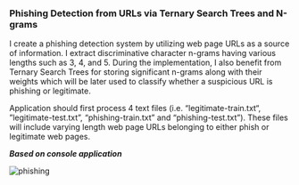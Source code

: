 ### Phishing Detection from URLs via Ternary Search Trees and N-grams


I create a phishing detection system by utilizing web page URLs as a source of information. I extract discriminative character n-grams having various lengths such as 3, 4, and 5. During the implementation, I also benefit from Ternary Search Trees for storing significant n-grams along with their
weights which will be later used to classify whether a suspicious URL is phishing or legitimate.

Application should first process 4 text files (i.e. “legitimate-train.txt“, ”legitimate-test.txt”, “phishing-train.txt” and “phishing-test.txt”). These files will include varying length web page
URLs belonging to either phish or legitimate web pages. 

***Based on console application***

![phishing](https://user-images.githubusercontent.com/72974967/107271350-26c6d600-6a5d-11eb-8ee2-d3825e4fc34e.png)
